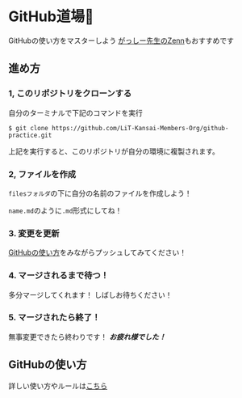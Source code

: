 # GitHub道場🥋
GitHubの使い方をマスターしよう
[がっしー先生のZenn](https://zenn.dev/penguin4731/books/11bee5738e367f)もおすすめです

## 進め方
### 1, このリポジトリをクローンする 
自分のターミナルで下記のコマンドを実行

```
$ git clone https://github.com/LiT-Kansai-Members-Org/github-practice.git
```

上記を実行すると、このリポジトリが自分の環境に複製されます。

### 2, ファイルを作成
`filesフォルダ`の下に自分の名前のファイルを作成しよう！

`name.md`のように`.md`形式にしてね！

### 3. 変更を更新
[GitHubの使い方](https://github.com/HackUOsaka/.github/blob/main/.github/README.md)をみながらプッシュしてみてください！

### 4. マージされるまで待つ！
多分マージしてくれます！ しばしお待ちください！

### 5. マージされたら終了！
無事変更できたら終わりです！ ***お疲れ様でした！***

## GitHubの使い方
詳しい使い方やルールは[こちら](https://github.com/lit-kansai-members-org/.github/blob/main/.github/README.md)

